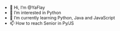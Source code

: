 - 👋 Hi, I’m @YaFlay
- 👀 I’m interested in Python
- 🌱 I’m currently learning Python, Java and JavaScript
- 📫 How to reach Senior in Py/JS

<!---
YaFlay/YaFlay is a ✨ special ✨ repository because its `README.md` (this file) appears on your GitHub profile.
You can click the Preview link to take a look at your changes.
--->
